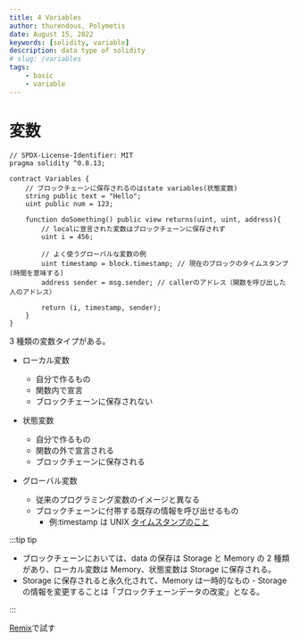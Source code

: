 ```yaml
---
title: 4 Variables
author: thurendous, Polymetis
date: August 15, 2022
keywords: [solidity, variable]
description: data type of solidity
# slug: /variables
tags:
    - basic
    - variable
---
```


# 変数

```solidity
// SPDX-License-Identifier: MIT
pragma solidity ^0.8.13;

contract Variables {
    // ブロックチェーンに保存されるのはstate variables(状態変数)
    string public text = "Hello";
    uint public num = 123;

    function doSomething() public view returns(uint, uint, address){
        // localに宣言された変数はブロックチェーンに保存されず
        uint i = 456;

        // よく使うグローバルな変数の例
        uint timestamp = block.timestamp; // 現在のブロックのタイムスタンプ(時間を意味する)
        address sender = msg.sender; // callerのアドレス（関数を呼び出した人のアドレス）

        return (i, timestamp, sender);
    }
}
```

3 種類の変数タイプがある。

-   ローカル変数
    -   自分で作るもの
    -   関数内で宣言
    -   ブロックチェーンに保存されない
-   状態変数
    -   自分で作るもの
    -   関数の外で宣言される
    -   ブロックチェーンに保存される
-   グローバル変数

    -   従来のプログラミング変数のイメージと異なる
    -   ブロックチェーンに付帯する既存の情報を呼び出せるもの
        -   例:timestamp は UNIX [タイムスタンプのこと](https://url-c.com/tc/)

:::tip tip

-   ブロックチェーンにおいては、data の保存は Storage と Memory の 2 種類があり、ローカル変数は Memory、状態変数は Storage に保存される。
-   Storage に保存されると永久化されて、Memory は一時的なもの - Storage の情報を変更することは「ブロックチェーンデータの改変」となる。

:::

[Remix](https://remix.ethereum.org/)で試す

